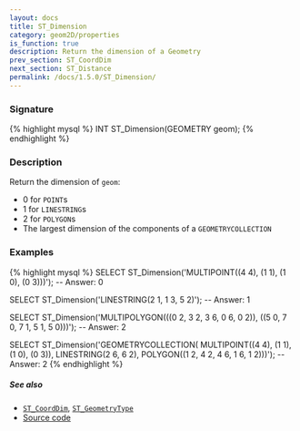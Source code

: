 ```yaml
---
layout: docs
title: ST_Dimension
category: geom2D/properties
is_function: true
description: Return the dimension of a Geometry
prev_section: ST_CoordDim
next_section: ST_Distance
permalink: /docs/1.5.0/ST_Dimension/
---
```


### Signature

{% highlight mysql %}
INT ST_Dimension(GEOMETRY geom);
{% endhighlight %}

### Description

Return the dimension of `geom`:

* 0 for `POINT`s
* 1 for `LINESTRING`s
* 2 for `POLYGON`s
* The largest dimension of the components of a `GEOMETRYCOLLECTION`

<!-- This function does not seem to be SFS. Is it SQL-MM? -->

### Examples

{% highlight mysql %}
SELECT ST_Dimension('MULTIPOINT((4 4), (1 1), (1 0), (0 3)))');
-- Answer: 0

SELECT ST_Dimension('LINESTRING(2 1, 1 3, 5 2)');
-- Answer: 1

SELECT ST_Dimension('MULTIPOLYGON(((0 2, 3 2, 3 6, 0 6, 0 2)),
                                  ((5 0, 7 0, 7 1, 5 1, 5 0)))');
-- Answer: 2

SELECT ST_Dimension('GEOMETRYCOLLECTION(
                       MULTIPOINT((4 4), (1 1), (1 0), (0 3)),
                       LINESTRING(2 6, 6 2),
                       POLYGON((1 2, 4 2, 4 6, 1 6, 1 2)))');
-- Answer: 2
{% endhighlight %}

##### See also

* [`ST_CoordDim`](../ST_CoordDim), [`ST_GeometryType`](../ST_GeometryType)
* <a href="https://github.com/orbisgis/h2gis/blob/master/h2gis-functions/src/main/java/org/h2gis/functions/spatial/properties/ST_Dimension.java" target="_blank">Source code</a>
